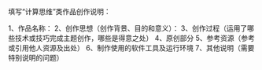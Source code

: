 填写“计算思维”类作品创作说明：

1、作品名称：
2、创作思想（创作背景、目的和意义）：
3、创作过程（运用了哪些技术或技巧完成主题创作，哪些是得意之处）
4、原创部分
5、参考资源（参考或引用他人资源及出处）
6、制作使用的软件工具及运行环境
7、其他说明（需要特别说明的问题）

